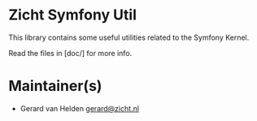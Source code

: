 # Zicht Symfony Util

This library contains some useful utilities related to the Symfony Kernel.

Read the files in [doc/] for more info.

# Maintainer(s)
* Gerard van Helden <gerard@zicht.nl>
